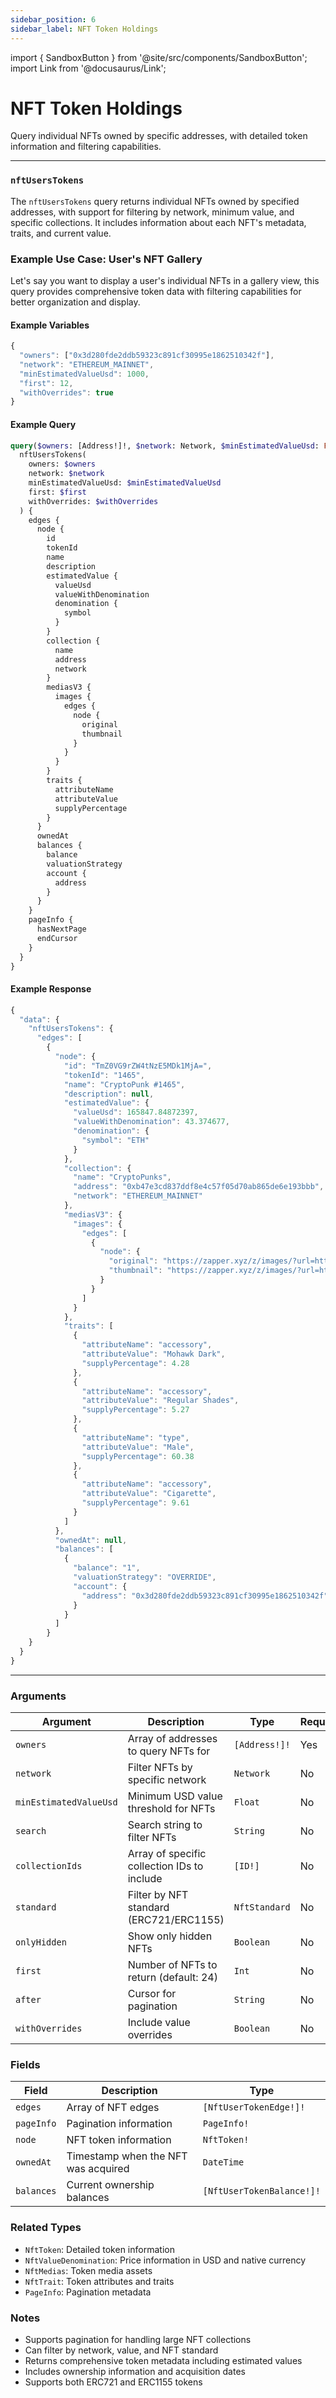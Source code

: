 ```yaml
---
sidebar_position: 6
sidebar_label: NFT Token Holdings
---
```


import { SandboxButton } from '@site/src/components/SandboxButton';
import Link from '@docusaurus/Link';

# NFT Token Holdings

Query individual NFTs owned by specific addresses, with detailed token information and filtering capabilities.

---

### `nftUsersTokens`

The `nftUsersTokens` query returns individual NFTs owned by specified addresses, with support for filtering by network, minimum value, and specific collections. It includes information about each NFT's metadata, traits, and current value.

### Example Use Case: User's NFT Gallery

Let's say you want to display a user's individual NFTs in a gallery view, this query provides comprehensive token data with filtering capabilities for better organization and display.

#### Example Variables

```js
{
  "owners": ["0x3d280fde2ddb59323c891cf30995e1862510342f"],
  "network": "ETHEREUM_MAINNET",
  "minEstimatedValueUsd": 1000,
  "first": 12,
  "withOverrides": true
}
```

#### Example Query

```graphql
query($owners: [Address!]!, $network: Network, $minEstimatedValueUsd: Float, $first: Int, $withOverrides: Boolean) {
  nftUsersTokens(
    owners: $owners
    network: $network
    minEstimatedValueUsd: $minEstimatedValueUsd
    first: $first
    withOverrides: $withOverrides
  ) {
    edges {
      node {
        id
        tokenId
        name
        description
        estimatedValue {
          valueUsd
          valueWithDenomination
          denomination {
            symbol
          }
        }
        collection {
          name
          address
          network
        }
        mediasV3 {
          images {
            edges {
              node {
                original
                thumbnail
              }
            }
          }
        }
        traits {
          attributeName
          attributeValue
          supplyPercentage
        }
      }
      ownedAt
      balances {
        balance
        valuationStrategy
        account {
          address
        }
      }
    }
    pageInfo {
      hasNextPage
      endCursor
    }
  }
}
```

#### Example Response

```js
{
  "data": {
    "nftUsersTokens": {
      "edges": [
        {
          "node": {
            "id": "TmZ0VG9rZW4tNzE5MDk1MjA=",
            "tokenId": "1465",
            "name": "CryptoPunk #1465",
            "description": null,
            "estimatedValue": {
              "valueUsd": 165847.84872397,
              "valueWithDenomination": 43.374677,
              "denomination": {
                "symbol": "ETH"
              }
            },
            "collection": {
              "name": "CryptoPunks",
              "address": "0xb47e3cd837ddf8e4c57f05d70ab865de6e193bbb",
              "network": "ETHEREUM_MAINNET"
            },
            "mediasV3": {
              "images": {
                "edges": [
                  {
                    "node": {
                      "original": "https://zapper.xyz/z/images/?url=https%3A%2F%2Fstorage.googleapis.com%2Fzapper-fi-assets%2Fnfts%2Fmedias%2F4c7216792992be283dd9c65376998b1265b6a1ea1ee127ed55338ef0c0e119dd.png&checksum=c4bb5",
                      "thumbnail": "https://zapper.xyz/z/images/?url=https%3A%2F%2Fstorage.googleapis.com%2Fzapper-fi-assets%2Fnfts%2Fmedias%2F4c7216792992be283dd9c65376998b1265b6a1ea1ee127ed55338ef0c0e119dd.png&width=100&checksum=31551"
                    }
                  }
                ]
              }
            },
            "traits": [
              {
                "attributeName": "accessory",
                "attributeValue": "Mohawk Dark",
                "supplyPercentage": 4.28
              },
              {
                "attributeName": "accessory",
                "attributeValue": "Regular Shades",
                "supplyPercentage": 5.27
              },
              {
                "attributeName": "type",
                "attributeValue": "Male",
                "supplyPercentage": 60.38
              },
              {
                "attributeName": "accessory",
                "attributeValue": "Cigarette",
                "supplyPercentage": 9.61
              }
            ]
          },
          "ownedAt": null,
          "balances": [
            {
              "balance": "1",
              "valuationStrategy": "OVERRIDE",
              "account": {
                "address": "0x3d280fde2ddb59323c891cf30995e1862510342f"
              }
            }
          ]
        }
    }
  }
}
```

---

### Arguments

| Argument | Description | Type | Required |
| -------- | ----------- | ---- | -------- |
| `owners` | Array of addresses to query NFTs for | `[Address!]!` | Yes |
| `network` | Filter NFTs by specific network | `Network` | No |
| `minEstimatedValueUsd` | Minimum USD value threshold for NFTs | `Float` | No |
| `search` | Search string to filter NFTs | `String` | No |
| `collectionIds` | Array of specific collection IDs to include | `[ID!]` | No |
| `standard` | Filter by NFT standard (ERC721/ERC1155) | `NftStandard` | No |
| `onlyHidden` | Show only hidden NFTs | `Boolean` | No |
| `first` | Number of NFTs to return (default: 24) | `Int` | No |
| `after` | Cursor for pagination | `String` | No |
| `withOverrides` | Include value overrides | `Boolean` | No |

### Fields

| Field | Description | Type |
| ----- | ----------- | ---- |
| `edges` | Array of NFT edges | `[NftUserTokenEdge!]!` |
| `pageInfo` | Pagination information | `PageInfo!` |
| `node` | NFT token information | `NftToken!` |
| `ownedAt` | Timestamp when the NFT was acquired | `DateTime` |
| `balances` | Current ownership balances | `[NftUserTokenBalance!]!` |

### Related Types

- `NftToken`: Detailed token information
- `NftValueDenomination`: Price information in USD and native currency
- `NftMedias`: Token media assets
- `NftTrait`: Token attributes and traits
- `PageInfo`: Pagination metadata

### Notes
- Supports pagination for handling large NFT collections
- Can filter by network, value, and NFT standard
- Returns comprehensive token metadata including estimated values
- Includes ownership information and acquisition dates
- Supports both ERC721 and ERC1155 tokens